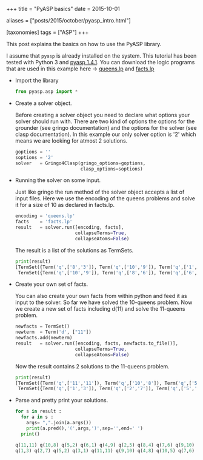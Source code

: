 +++
title = "PyASP basics"
date = 2015-10-01

aliases = ["posts/2015/october/pyasp_intro.html"]

[taxonomies]
tags = ["ASP"]
+++

This post explains the basics on how to use the PyASP library.
<!-- more -->

I assume that `pyasp` is already installed on the system.
This tutorial has been tested with Python 3 and [pyasp 1.4.1](https://pypi.python.org/pypi/pyasp/1.4.1).
You can download the logic programs that are used in this example here
-> [queens.lp](queens.lp) and [facts.lp](facts.lp)

* Import the library

  ```python
  from pyasp.asp import *
  ```

* Create a solver object.

  Before creating a solver object you need to declare what options your solver should run with. There are two kind of options the options for the grounder (see gringo documentation) and the options for the solver (see clasp documentation). In this example our only solver option is '2' which means we are looking for atmost 2 solutions.
  ```python
  goptions = ''
  soptions = '2'
  solver   = Gringo4Clasp(gringo_options=goptions, 
                          clasp_options=soptions)
  ```

* Running the solver on some input.

  Just like gringo the run method of the solver object accepts a list of input files. Here we use the encoding of the queens problems and solve it for a size of 10 as declared in facts.lp.
  ```python
  encoding = 'queens.lp'
  facts    = 'facts.lp'
  result   = solver.run([encoding, facts],
                        collapseTerms=True,
                        collapseAtoms=False)
  ```

  The result is a list of the solutions as TermSets.

  ```python
  print(result)
  [TermSet({Term('q',['8','3']), Term('q',['10','9']), Term('q',['1','1']), Term('q',['3','4']), Term('q',['6','2']), Term('q',['5','7']), Term('q',['2','10']), Term('q',['7','5']), Term('q',['4','8']), Term('q',['9','6'])}), 
   TermSet({Term('q',['10','9']), Term('q',['8','6']), Term('q',['6','3']), Term('q',['3','4']), Term('q',['5','7']), Term('q',['9','5']), Term('q',['1','1']), Term('q',['7','2']), Term('q',['4','8']), Term('q',['2','10'])})]
  ```

* Create your own set of facts.

  You can also create your own facts from within python and feed it as input to the solver. So far we have solved the 10-queens problem. Now we create a new set of facts including d(11) and solve the 11-queens problem.
 
  ```python
  newfacts = TermSet()
  newterm  = Term('d', ["11"])
  newfacts.add(newterm)
  result   = solver.run([encoding, facts, newfacts.to_file()],
                        collapseTerms=True, 
                        collapseAtoms=False)
  ```

  Now the result contains 2 solutions to the 11-queens problem.

  ```python
  print(result)
  [TermSet({Term('q',['11','11']), Term('q',['10','8']), Term('q',['5','2']), Term('q',['6','1']), Term('q',['4','9']), Term('q',['2','5']), Term('q',['8','4']), Term('q',['7','6']), Term('q',['9','10']), Term('q',['3','7']), Term('q',['1','3'])}),
   TermSet({Term('q',['1','3']), Term('q',['2','7']), Term('q',['5','2']), Term('q',['3','1']), Term('q',['11','11']), Term('q',['9','10']), Term('q',['4','8']), Term('q',['10','5']), Term('q',['7','6']), Term('q',['6','9']), Term('q',['8','4'])})]
  ```

* Parse and pretty print your solutions.

  ```python
  for s in result : 
    for a in s :
      args= ",".join(a.args())
      print(a.pred(),'(',args,')',sep='',end=' ')
    print()

  q(11,11) q(10,8) q(5,2) q(6,1) q(4,9) q(2,5) q(8,4) q(7,6) q(9,10) q(3,7) q(1,3) 
  q(1,3) q(2,7) q(5,2) q(3,1) q(11,11) q(9,10) q(4,8) q(10,5) q(7,6) q(6,9) q(8,4) 
  ```
